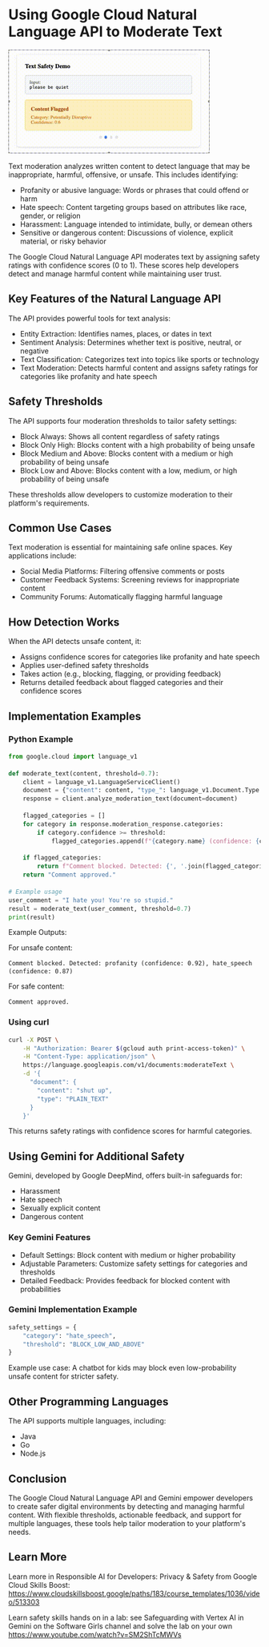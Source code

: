 # Using Google Cloud Natural Language API to Moderate Text

![Text Safety Demo](BlockOrSafe.gif)

Text moderation analyzes written content to detect language that may be inappropriate, harmful, offensive, or unsafe. This includes identifying:

* Profanity or abusive language: Words or phrases that could offend or harm
* Hate speech: Content targeting groups based on attributes like race, gender, or religion
* Harassment: Language intended to intimidate, bully, or demean others
* Sensitive or dangerous content: Discussions of violence, explicit material, or risky behavior

The Google Cloud Natural Language API moderates text by assigning safety ratings with confidence scores (0 to 1). These scores help developers detect and manage harmful content while maintaining user trust.

## Key Features of the Natural Language API

The API provides powerful tools for text analysis:

* Entity Extraction: Identifies names, places, or dates in text
* Sentiment Analysis: Determines whether text is positive, neutral, or negative
* Text Classification: Categorizes text into topics like sports or technology
* Text Moderation: Detects harmful content and assigns safety ratings for categories like profanity and hate speech

## Safety Thresholds

The API supports four moderation thresholds to tailor safety settings:

* Block Always: Shows all content regardless of safety ratings
* Block Only High: Blocks content with a high probability of being unsafe
* Block Medium and Above: Blocks content with a medium or high probability of being unsafe
* Block Low and Above: Blocks content with a low, medium, or high probability of being unsafe

These thresholds allow developers to customize moderation to their platform's requirements.

## Common Use Cases

Text moderation is essential for maintaining safe online spaces. Key applications include:

* Social Media Platforms: Filtering offensive comments or posts
* Customer Feedback Systems: Screening reviews for inappropriate content
* Community Forums: Automatically flagging harmful language

## How Detection Works

When the API detects unsafe content, it:

* Assigns confidence scores for categories like profanity and hate speech
* Applies user-defined safety thresholds
* Takes action (e.g., blocking, flagging, or providing feedback)
* Returns detailed feedback about flagged categories and their confidence scores

## Implementation Examples

### Python Example

```python
from google.cloud import language_v1

def moderate_text(content, threshold=0.7):
    client = language_v1.LanguageServiceClient()
    document = {"content": content, "type_": language_v1.Document.Type.PLAIN_TEXT}
    response = client.analyze_moderation_text(document=document)

    flagged_categories = []
    for category in response.moderation_response.categories:
        if category.confidence >= threshold:
            flagged_categories.append(f"{category.name} (confidence: {category.confidence})")

    if flagged_categories:
        return f"Comment blocked. Detected: {', '.join(flagged_categories)}"
    return "Comment approved."

# Example usage
user_comment = "I hate you! You're so stupid."
result = moderate_text(user_comment, threshold=0.7)
print(result)
```

Example Outputs:

For unsafe content:
```
Comment blocked. Detected: profanity (confidence: 0.92), hate_speech (confidence: 0.87)
```

For safe content:
```
Comment approved.
```

### Using curl

```bash
curl -X POST \
    -H "Authorization: Bearer $(gcloud auth print-access-token)" \
    -H "Content-Type: application/json" \
    https://language.googleapis.com/v1/documents:moderateText \
    -d '{
      "document": {
        "content": "shut up",
        "type": "PLAIN_TEXT"
      }
    }'
```

This returns safety ratings with confidence scores for harmful categories.

## Using Gemini for Additional Safety

Gemini, developed by Google DeepMind, offers built-in safeguards for:

* Harassment
* Hate speech
* Sexually explicit content
* Dangerous content

### Key Gemini Features

* Default Settings: Block content with medium or higher probability
* Adjustable Parameters: Customize safety settings for categories and thresholds
* Detailed Feedback: Provides feedback for blocked content with probabilities

### Gemini Implementation Example

```python
safety_settings = {
    "category": "hate_speech",
    "threshold": "BLOCK_LOW_AND_ABOVE"
}
```

Example use case: A chatbot for kids may block even low-probability unsafe content for stricter safety.

## Other Programming Languages

The API supports multiple languages, including:

* Java
* Go
* Node.js

## Conclusion

The Google Cloud Natural Language API and Gemini empower developers to create safer digital environments by detecting and managing harmful content. With flexible thresholds, actionable feedback, and support for multiple languages, these tools help tailor moderation to your platform's needs. 

## Learn More
Learn more in Responsible AI for Developers: Privacy & Safety from Google Cloud Skills Boost:
https://www.cloudskillsboost.google/paths/183/course_templates/1036/video/513303

Learn safety skills hands on in a lab: see Safeguarding with Vertex AI in Gemini on the Software Girls channel and solve the lab on your own
https://www.youtube.com/watch?v=SM2ShTcMWVs

